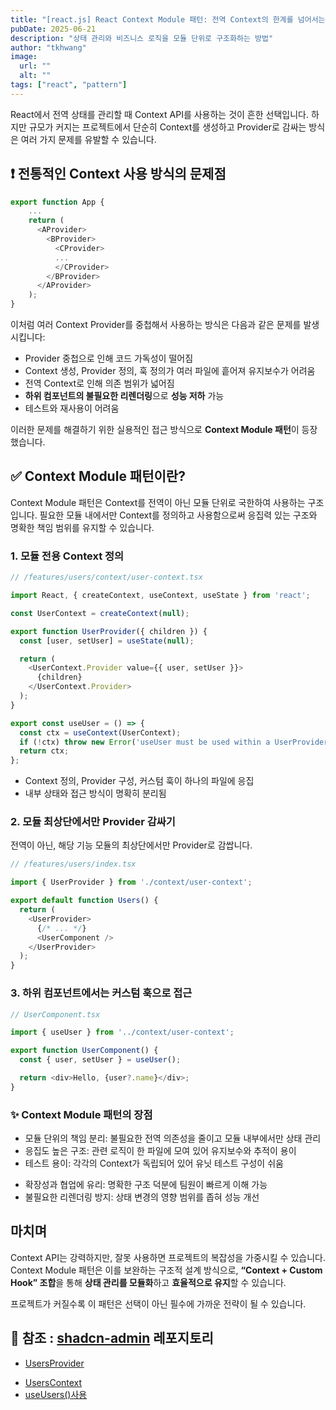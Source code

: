 ```yaml
---
title: "[react.js] React Context Module 패턴: 전역 Context의 한계를 넘어서는 설계 전략"
pubDate: 2025-06-21
description: "상태 관리와 비즈니스 로직을 모듈 단위로 구조화하는 방법"
author: "tkhwang"
image:
  url: ""
  alt: ""
tags: ["react", "pattern"]
---
```


React에서 전역 상태를 관리할 때 Context API를 사용하는 것이 흔한 선택입니다. 하지만 규모가 커지는 프로젝트에서 단순히 Context를 생성하고 Provider로 감싸는 방식은 여러 가지 문제를 유발할 수 있습니다.

## ❗ 전통적인 Context 사용 방식의 문제점

```typescript
export function App {
    ...
    return (
      <AProvider>
        <BProvider>
          <CProvider>
          ...
          </CProvider>
        </BProvider>
      </AProvider>
    );
}
```

이처럼 여러 Context Provider를 중첩해서 사용하는 방식은 다음과 같은 문제를 발생시킵니다:

- Provider 중첩으로 인해 코드 가독성이 떨어짐
- Context 생성, Provider 정의, 훅 정의가 여러 파일에 흩어져 유지보수가 어려움
- 전역 Context로 인해 의존 범위가 넓어짐
- **하위 컴포넌트의 불필요한 리렌더링**으로 **성능 저하** 가능
- 테스트와 재사용이 어려움

이러한 문제를 해결하기 위한 실용적인 접근 방식으로 **Context Module 패턴**이 등장했습니다.

## ✅ Context Module 패턴이란?

Context Module 패턴은 Context를 전역이 아닌 모듈 단위로 국한하여 사용하는 구조입니다. 필요한 모듈 내에서만 Context를 정의하고 사용함으로써 응집력 있는 구조와 명확한 책임 범위를 유지할 수 있습니다.

### 1. 모듈 전용 Context 정의

```typescript
// /features/users/context/user-context.tsx

import React, { createContext, useContext, useState } from 'react';

const UserContext = createContext(null);

export function UserProvider({ children }) {
  const [user, setUser] = useState(null);

  return (
    <UserContext.Provider value={{ user, setUser }}>
      {children}
    </UserContext.Provider>
  );
}

export const useUser = () => {
  const ctx = useContext(UserContext);
  if (!ctx) throw new Error('useUser must be used within a UserProvider');
  return ctx;
};
```

- Context 정의, Provider 구성, 커스텀 훅이 하나의 파일에 응집
- 내부 상태와 접근 방식이 명확히 분리됨

### 2. 모듈 최상단에서만 Provider 감싸기

전역이 아닌, 해당 기능 모듈의 최상단에서만 Provider로 감쌉니다.

```typescript
// /features/users/index.tsx

import { UserProvider } from './context/user-context';

export default function Users() {
  return (
    <UserProvider>
      {/* ... */}
      <UserComponent />
    </UserProvider>
  );
}
```

### 3. 하위 컴포넌트에서는 커스텀 훅으로 접근

```typescript
// UserComponent.tsx

import { useUser } from '../context/user-context';

export function UserComponent() {
  const { user, setUser } = useUser();

  return <div>Hello, {user?.name}</div>;
}
```

### ✨ Context Module 패턴의 장점

- 모듈 단위의 책임 분리: 불필요한 전역 의존성을 줄이고 모듈 내부에서만 상태 관리
- 응집도 높은 구조: 관련 로직이 한 파일에 모여 있어 유지보수와 추적이 용이
- 테스트 용이: 각각의 Context가 독립되어 있어 유닛 테스트 구성이 쉬움

* 확장성과 협업에 유리: 명확한 구조 덕분에 팀원이 빠르게 이해 가능
* 불필요한 리렌더링 방지: 상태 변경의 영향 범위를 좁혀 성능 개선

## 마치며

Context API는 강력하지만, 잘못 사용하면 프로젝트의 복잡성을 가중시킬 수 있습니다. Context Module 패턴은 이를 보완하는 구조적 설계 방식으로, **“Context + Custom Hook” 조합**을 통해 **상태 관리를 모듈화**하고 **효율적으로 유지**할 수 있습니다.

프로젝트가 커질수록 이 패턴은 선택이 아닌 필수에 가까운 전략이 될 수 있습니다.

## 📔 참조 : [shadcn-admin](https://github.com/satnaing/shadcn-admin) 레포지토리

- [UsersProvider](https://github.com/satnaing/shadcn-admin/blob/c07f38a3d650089a7660dc63f671848ac1a2b2ab/src/features/users/index.tsx#L19)

* [UsersContext](https://github.com/satnaing/shadcn-admin/blob/c07f38a3d650089a7660dc63f671848ac1a2b2ab/src/features/users/context/users-context.tsx#L14)
* [useUsers()사용](https://github.com/satnaing/shadcn-admin/blob/c07f38a3d650089a7660dc63f671848ac1a2b2ab/src/features/users/components/users-dialogs.tsx#L7)
